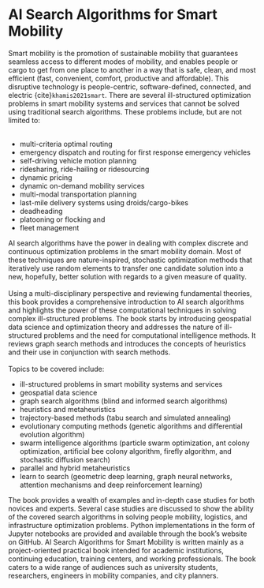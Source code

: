 # AI Search Algorithms for Smart Mobility

Smart mobility is the promotion of sustainable mobility that guarantees seamless access to different modes of mobility, and enables people or cargo to get from one place to another in a way that is safe, clean, and most efficient (fast, convenient, comfort, productive and affordable). This disruptive technology is people-centric, software-defined, connected, and electric {cite}`khamis2021smart`. There are several ill-structured optimization problems in smart mobility systems and services that cannot be solved using traditional search algorithms. These problems include, but are not limited to:<br><br>

- multi-criteria optimal routing
- emergency dispatch and routing for first response emergency vehicles
- self-driving vehicle motion planning
- ridesharing, ride-hailing or ridesourcing
- dynamic pricing
- dynamic on-demand mobility services
- multi-modal transportation planning
- last-mile delivery systems using droids/cargo-bikes
- deadheading
- platooning or flocking and
- fleet management

AI search algorithms have the power in dealing with complex discrete and continuous optimization problems in the smart mobility domain. Most of these techniques are nature-inspired, stochastic optimization methods that iteratively use random elements to transfer one candidate solution into a new, hopefully, better solution with regards to a given measure of quality. 
<br><br>
Using a multi-disciplinary perspective and reviewing fundamental theories, this book provides a comprehensive introduction to AI search algorithms and highlights the power of these computational techniques in solving complex ill-structured problems. The book starts by introducing geospatial data science and optimization theory and addresses the nature of ill-structured problems and the need for computational intelligence methods. It reviews graph search methods and introduces the concepts of heuristics and their use in conjunction with search methods. 
<br><br>
Topics to be covered include: 
- ill-structured problems in smart mobility systems and services
- geospatial data science
- graph search algorithms (blind and informed search algorithms)
- heuristics   and   metaheuristics
- trajectory-based   methods (tabu search and simulated annealing)
- evolutionary   computing   methods (genetic algorithms and differential evolution algorithm)
- swarm intelligence algorithms (particle swarm optimization, ant colony optimization, artificial bee colony algorithm, firefly algorithm, and stochastic diffusion search)
- parallel and hybrid metaheuristics
- learn to search (geometric deep learning, graph neural networks, attention mechanisms and deep reinforcement learning)

The book provides a wealth of examples and in-depth case studies for both novices and experts. Several case studies are discussed to show the ability of the covered search algorithms in solving people mobility, logistics, and infrastructure optimization problems. Python implementations in the form of Jupyter notebooks are provided and available through the book’s website on GitHub. AI Search Algorithms for Smart Mobility is written mainly as a project-oriented practical book intended for academic institutions, continuing education, training centers, and working professionals. The book caters to a wide range of audiences such as university students, researchers, engineers in mobility companies, and city planners.